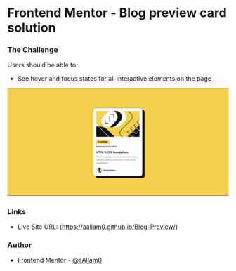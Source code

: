 # Frontend Mentor - Blog preview card solution


### The Challenge

Users should be able to:

- See hover and focus states for all interactive elements on the page

![](assets/images/blog-preview-card-main.png)

### Links

- Live Site URL: (https://aallam0.github.io/Blog-Preview/)

### Author

- Frontend Mentor - [@aAllam0](https://www.frontendmentor.io/profile/aAllam0)
